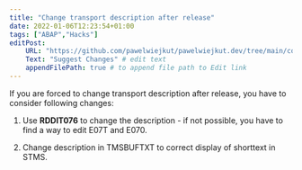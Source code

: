 ```yaml
---
title: "Change transport description after release"
date: 2022-01-06T12:23:54+01:00
tags: ["ABAP","Hacks"]
editPost:
    URL: "https://github.com/pawelwiejkut/pawelwiejkut.dev/tree/main/content"
    Text: "Suggest Changes" # edit text
    appendFilePath: true # to append file path to Edit link
---
```


If you are forced to change transport description after release, you have to consider following changes:

1. Use **RDDIT076** to change the description - if not possible, you have to find a way to edit E07T and E070.

2. Change description in TMSBUFTXT to correct display of shorttext in STMS.